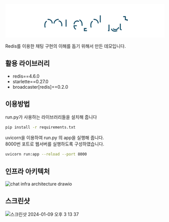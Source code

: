 ![coredot-chat-demo](logo.svg)

Redis를 이용한 채팅 구현의 이해를 돕기 위해서 만든 데모입니다.

## 활용 라이브러리

-   redis==4.6.0
-   starlette==0.27.0
-   broadcaster[redis]==0.2.0

## 이용방법

run.py가 사용하는 라이브러리들을 설치해 줍니다

```bash
pip install -r requirements.txt
```

uvicorn을 이용하여 run.py 의 app을 실행해 줍니다.  
8000번 포트로 웹서버를 실행하도록 구성하였습니다.

```bash
uvicorn run:app --reload --port 8000
```

## 인프라 아키텍처
![chat infra architecture drawio](https://github.com/ShinHeeEul/coredot-chat-demo/assets/83682424/0938e18d-1a2f-46d8-a594-e31100379cf4)


## 스크린샷

![스크린샷 2024-01-09 오후 3 13 37](https://github.com/CoreDotToday/coredot-chat-demo/assets/5226919/be19882a-ce3f-4d49-8b40-a21a4c1dfb1e)

